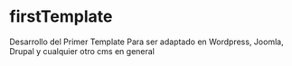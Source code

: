 # firstTemplate
Desarrollo del Primer Template Para ser adaptado en Wordpress, Joomla, Drupal y cualquier otro cms en general
